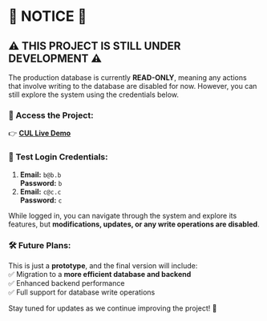 # 🚨 NOTICE 🚨  

## ⚠️ THIS PROJECT IS STILL UNDER DEVELOPMENT ⚠️  

The production database is currently **READ-ONLY**, meaning any actions that involve writing to the database are disabled for now. However, you can still explore the system using the credentials below.  

### 🔗 Access the Project:  
👉 **[CUL Live Demo](https://culb.vercel.app/)**  

### 🔑 Test Login Credentials:  
1. **Email:** `b@b.b`  
   **Password:** `b`  
2. **Email:** `c@c.c`  
   **Password:** `c`  

While logged in, you can navigate through the system and explore its features, but **modifications, updates, or any write operations are disabled**.  

### 🛠️ Future Plans:  
This is just a **prototype**, and the final version will include:  
✅ Migration to a **more efficient database and backend**  
✅ Enhanced backend performance  
✅ Full support for database write operations  

Stay tuned for updates as we continue improving the project! 🚀  
